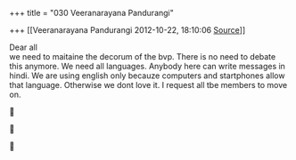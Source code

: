 +++
title = "030 Veeranarayana Pandurangi"

+++
[[Veeranarayana Pandurangi	2012-10-22, 18:10:06 [Source](https://groups.google.com/g/bvparishat/c/uqMxzCy3QFE)]]



Dear all  
we need to maitaine the decorum of the bvp. There is no need to debate this anymore. We need all languages. Anybody here can write messages in hindi. We are using english only becauze computers and startphones allow that language. Otherwise we dont love it. I request all tbe members to move on.







